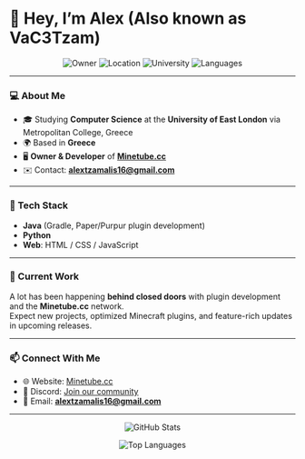 # 👋 Hey, I’m Alex (Also known as VaC3Tzam)

<div align="center">

![Owner](https://img.shields.io/badge/Owner-Minetube.cc-orange)
![Location](https://img.shields.io/badge/Location-Greece-blue)
![University](https://img.shields.io/badge/UEL-Computer%20Science-red)
![Languages](https://img.shields.io/badge/Java%20%7C%20Python%20%7C%20Web%20Dev-green)

</div>

---

### 💻 About Me
- 🎓 Studying **Computer Science** at the **University of East London** via Metropolitan College, Greece  
- 🌍 Based in **Greece**  
- 🖥️ **Owner & Developer** of [**Minetube.cc**](https://minetube.cc)  
- ✉️ Contact: **alextzamalis16@gmail.com**  

---

### 🔧 Tech Stack
- **Java** (Gradle, Paper/Purpur plugin development)  
- **Python**  
- **Web**: HTML / CSS / JavaScript  

---

### 🚀 Current Work
A lot has been happening **behind closed doors** with plugin development and the **Minetube.cc** network.  
Expect new projects, optimized Minecraft plugins, and feature-rich updates in upcoming releases.  

---

### 📫 Connect With Me
- 🌐 Website: [Minetube.cc](https://minetube.cc)  
- 💬 Discord: [Join our community](https://discord.gg/https://discord.gg/2cP3ysWG) 
- 📧 Email: **alextzamalis16@gmail.com**  

---

<div align="center">

<!-- GitHub stats (with private repos counted) -->
![GitHub Stats](https://github-readme-stats.vercel.app/api?username=AlexTzamalis&show_icons=true&theme=tokyonight&hide_border=true&count_private=true)  

![Top Languages](https://github-readme-stats.vercel.app/api/top-langs/?username=AlexTzamalis&layout=compact&theme=tokyonight&hide_border=true&count_private=true)  

</div>
